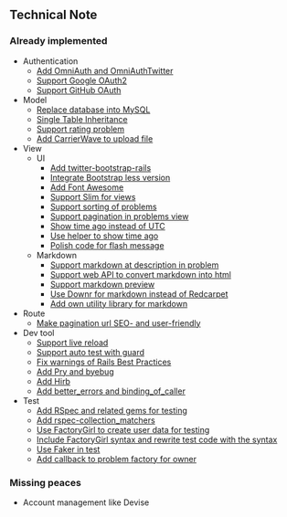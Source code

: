 
## Technical Note

### Already implemented

* Authentication
  * [Add OmniAuth and OmniAuthTwitter](https://github.com/eqot/rails-base-4/commit/f3e2716a9d21fbc18feba3cbafa49340746a5a67)
  * [Support Google OAuth2](https://github.com/eqot/rails-base-4/commit/1bac2d5a8af013555a23b3437a9fbabe5272c5de)
  * [Support GitHub OAuth](https://github.com/eqot/rails-base-4/commit/8acebf8587b4bb608af6317170f327a2cba4da2a)
* Model
  * [Replace database into MySQL](https://github.com/eqot/rails-base-4/commit/270958bb1a6979259979341d02b83b5a49cf210d)
  * [Single Table Inheritance](http://samurails.com/tutorial/single-table-inheritance-with-rails-4-part-1/)
  * [Support rating problem](https://github.com/eqot/rails-base-4/commit/517ed2cf19e3c72d519d2308da6772456ec741ce)
  * [Add CarrierWave to upload file](https://github.com/eqot/rails-base-4/commit/9f574d7b30d0c096a750dd8e4b0d246e41555276)
* View
  * UI
    * [Add twitter-bootstrap-rails](https://github.com/eqot/rails-base-4/commit/4626cf7c7dc48bb8ede9dee8c8a2488134f75028)
    * [Integrate Bootstrap less version](https://github.com/eqot/rails-base-4/commit/da0d17297e607307ae5472ad1232de6f7d0e3c74)
    * [Add Font Awesome](https://github.com/eqot/rails-base-4/commit/d54f65fe51cb8f7259e1333c0cd02eef6345571b)
    * [Support Slim for views](https://github.com/eqot/rails-base-4/commit/35a7f1e2f642b59dc6b9d83572c2cfc40c1f159b)
    * [Support sorting of problems](https://github.com/eqot/rails-base-4/commit/d5af26a254a28fd7922543baf3dee0355719b602)
    * [Support pagination in problems view](https://github.com/eqot/rails-base-4/commit/42ba684102c7431145a31b7bd03d4ec39549a8eb)
    * [Show time ago instead of UTC](https://github.com/eqot/rails-base-4/commit/94783e1087ff32c73d4d1cdfe0becb0057276c48)
    * [Use helper to show time ago](https://github.com/eqot/rails-base-4/commit/5cc170eef539e66d91bf493dd00b2e029a79a2d8)
    * [Polish code for flash message](https://github.com/eqot/rails-base-4/commit/2c56340c89de2a376dafefc40e89db9044248e2a)
  * Markdown
    * [Support markdown at description in problem](https://github.com/eqot/rails-base-4/commit/ab5d408bac2a1088295a77b7d3b54596f8993577)
    * [Support web API to convert markdown into html](https://github.com/eqot/rails-base-4/commit/d14dca98c765ee9826a321d2e68bfb12859bfd5d)
    * [Support markdown preview](https://github.com/eqot/rails-base-4/commit/30a80f2bb7262c37d5f2ebb86c4f82049c492615)
    * [Use Downr for markdown instead of Redcarpet](https://github.com/eqot/rails-base-4/commit/0c0e8dfdc0df4929553fbe41e6bac2fb053c236e)
    * [Add own utility library for markdown](https://github.com/eqot/rails-base-4/commit/06eaddd6298c88064551e4e5352b447dba64f320)
* Route
  * [Make pagination url SEO- and user-friendly](https://github.com/eqot/rails-base-4/commit/b3876a41ab43fac10e436ae2d27b062bda5819db)
* Dev tool
  * [Support live reload](https://github.com/eqot/rails-base-4/commit/ae2366d33b1d270b7f10f45a3244ca71acc08f36)
  * [Support auto test with guard](https://github.com/eqot/rails-base-4/commit/8736575761d607abe7bdc8705a98f55a596dcdd2)
  * [Fix warnings of Rails Best Practices](https://github.com/eqot/rails-base-4/commit/a7584451e29355b8bb3f03ca19c081e8f12ec44a)
  * [Add Pry and byebug](https://github.com/eqot/rails-base-4/commit/4d35175460a8af680571ad9c1ce763dfd1c52dbe)
  * [Add Hirb](https://github.com/eqot/rails-base-4/commit/f0f3a4497cff6b48f269ea2352ed60e4cdc46695)
  * [Add better_errors and binding_of_caller](https://github.com/eqot/rails-base-4/commit/14c77b86bdedb7050d7b3030a3ba1af4e74cc86b)
* Test
  * [Add RSpec and related gems for testing](https://github.com/eqot/rails-base-4/commit/a38c0dfeaa6c6423ad0d5ce2c17383112e086680)
  * [Add rspec-collection_matchers](https://github.com/eqot/rails-base-4/commit/2d19b32c6690ef606d8d62e54b2f4442d7f8198c)
  * [Use FactoryGirl to create user data for testing](https://github.com/eqot/rails-base-4/commit/fc82d70f90f066859ab6335c9f79ccc4ece9e995)
  * [Include FactoryGirl syntax and rewrite test code with the syntax](https://github.com/eqot/rails-base-4/commit/a4e85762b3ea870f8607f31fd358efbc3540c447)
  * [Use Faker in test](https://github.com/eqot/rails-base-4/commit/cd2e79769f13773efacabcab2e1236e38ad6ad07)
  * [Add callback to problem factory for owner](https://github.com/eqot/rails-base-4/commit/1bbcb4e7b6afad65c331bb4f498114275803083e)


### Missing peaces

* Account management like Devise

